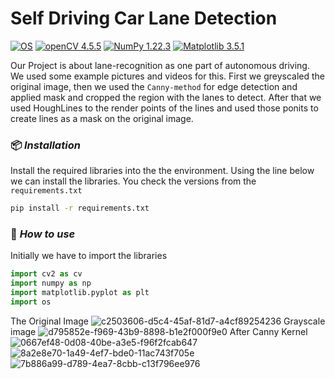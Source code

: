 # Self Driving Car Lane Detection

[![OS](https://img.shields.io/badge/OS-Windows|macOS-yellow.svg?longCache=true&style=flat-square)](https://www.microsoft.com/de-de/windows/windows-11-45434254328)
[![openCV 4.5.5](https://img.shields.io/badge/openCV-4.5.5-red.svg?longCache=true&style=flat-square)](https://docs.opencv.org/4.5.5/d4/db1/tutorial_documentation.html)
[![NumPy 1.22.3](https://img.shields.io/badge/NumPy-1.22.3-green.svg?longCache=true&style=flat-square)](https://numpy.org/doc/stable/)
[![Matplotlib 3.5.1](https://img.shields.io/badge/Matplotlib-3.5.1-blue.svg?longCache=true&style=flat-square)](https://matplotlib.org/stable/)

Our Project is about lane-recognition as one part of autonomous driving. We used some example pictures and videos for this.
First we greyscaled the original image, then we used the `Canny-method` for edge detection and applied mask and cropped the region with the lanes to detect.
After that we used HoughLines to the render points of the lines and used those ponits to create lines as a mask on the original image.

### 📦 *Installation*

Install the required libraries into the the environment. Using the line below we can install the libraries.
You check the versions from the `requirements.txt`


```bash
pip install -r requirements.txt
```
### 🚀 *How to use*

Initially we have to import the libraries
```python
import cv2 as cv
import numpy as np
import matplotlib.pyplot as plt
import os
```

The Original Image
![c2503606-d5c4-45af-81d7-a4cf89254236](https://user-images.githubusercontent.com/71933145/164476465-4c77232c-a209-48e2-95b8-b1998af88605.png)
Grayscale image
![d795852e-f969-43b9-8898-b1e2f000f9e0](https://user-images.githubusercontent.com/71933145/164474630-db003b5c-44a1-4e1b-8211-983865427fbc.png)
After Canny Kernel
![0667ef48-0d08-40be-a3e5-f96f2fcab647](https://user-images.githubusercontent.com/71933145/164474807-89e4fdcd-ba41-4fc6-b2eb-82c183459b41.png)
![8a2e8e70-1a49-4ef7-bde0-11ac743f705e](https://user-images.githubusercontent.com/71933145/164474985-4ef6c9d7-adc7-44c8-bb85-c4f8efe9e883.png)
![7b886a99-d789-4ea7-8cbb-c13f796ee976](https://user-images.githubusercontent.com/71933145/164476219-7f290229-0ab5-4bae-bc3c-2f196a6493d1.png)
